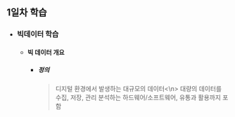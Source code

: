 ## 1일차 학습

- ### 빅데이터 학습
    - #### 빅 데이터 개요
        - ##### 정의
             > 디지털 환경에서 발생하는 대규모의 데이터<\n>
             > 대량의 데이터를 수집, 저장, 관리 분석하는 하드웨어/소프트웨어, 유통과 활용까지 포함